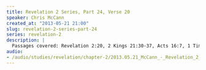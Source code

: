 ```yaml
--- 
title: Revelation 2 Series, Part 24, Verse 20
speaker: Chris McCann
created_at: "2013-05-21 21:00"
slug: revelation-2-series-part-24
series: revelation-2
description: |
  Passages covered: Revelation 2:20, 2 Kings 21:30-37, Acts 16:7, 1 Timothy 2:11-13.
audio: 
- /audio/studies/revelation/chapter-2/2013.05.21_McCann_-_Revelation_2_Series_Part_24.yaml
---
```

